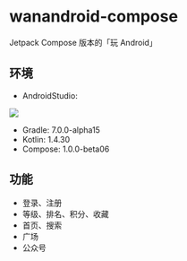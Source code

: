 # wanandroid-compose

Jetpack Compose 版本的「玩 Android」

## 环境

- AndroidStudio: 

![](https://raw.githubusercontent.com/wangchenyan/wanandroid-compose/master/android-studio.jpg)

- Gradle: 7.0.0-alpha15
- Kotlin: 1.4.30
- Compose: 1.0.0-beta06

## 功能
- 登录、注册
- 等级、排名、积分、收藏
- 首页、搜索
- 广场
- 公众号
